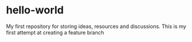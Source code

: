 # hello-world
My first repository for storing ideas, resources and discussions.
This is my first attempt at creating a feature branch
